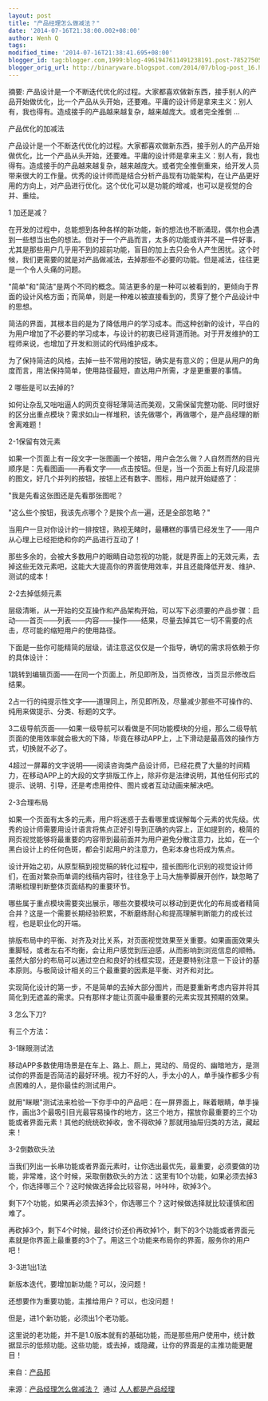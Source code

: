 ```yaml
---
layout: post
title: "产品经理怎么做减法？"
date: '2014-07-16T21:38:00.002+08:00'
author: Wenh Q
tags:
modified_time: '2014-07-16T21:38:41.695+08:00'
blogger_id: tag:blogger.com,1999:blog-4961947611491238191.post-7852750527091305606
blogger_orig_url: http://binaryware.blogspot.com/2014/07/blog-post_16.html
---
```


摘要:
产品设计是一个不断迭代优化的过程。大家都喜欢做新东西，接手别人的产品开始做优化，比一个产品从头开始，还要难。平庸的设计师是拿来主义：别人有，我也得有。造成接手的产品越来越复杂，越来越庞大。或者完全推倒
...



产品优化的加减法



产品设计是一个不断迭代优化的过程。大家都喜欢做新东西，接手别人的产品开始做优化，比一个产品从头开始，还要难。平庸的设计师是拿来主义：别人有，我也得有。造成接手的产品越来越复杂，越来越庞大。或者完全推倒重来，给开发人员带来很大的工作量。优秀的设计师而是结合分析产品现有功能架构，在让产品更好用的方向上，对产品进行优化。这个优化可以是功能的增减，也可以是视觉的合并、重绘。



1 加还是减？



在开发的过程中，总能想到各种各样的新功能，新的想法也不断涌现，偶尔也会遇到一些想当出色的想法。但对于一个产品而言，太多的功能或许并不是一件好事，尤其是那些用户几乎用不到的超前功能，盲目的加上去只会令人产生困扰。这个时候，我们更需要的就是对产品做减法，去掉那些不必要的功能。但是减法，往往更是一个令人头痛的问题。



"简单"和"简洁"是两个不同的概念。简洁更多的是一种可以被看到的，更倾向于界面的设计风格方面；而简单，则是一种难以被直接看到的，贯穿了整个产品设计中的思想。



简洁的界面，其根本目的是为了降低用户的学习成本。而这种创新的设计，平白的为用户增加了不必要的学习成本，与设计的初衷已经背道而驰。对于开发维护的工程师来说，也增加了开发和测试的代码维护成本。



为了保持简洁的风格，去掉一些不常用的按钮，确实是有意义的；但是从用户的角度而言，用法保持简单，使用路径最短，直达用户所需，才是更重要的事情。



2 哪些是可以去掉的?



如何让杂乱又咄咄逼人的网页变得轻薄简洁而美观，又需保留完整功能、同时很好的区分出重点模块？需求如山一样堆积，该先做哪个，再做哪个，是产品经理的断舍离难题！



2-1保留有效元素



如果一个页面上有一段文字一张图画一个按钮，用户会怎么做？人自然而然的目光顺序是：先看图画——再看文字——点击按钮。但是，当一个页面上有好几段混排的图文，好几个并列的按钮，按钮上还有数字、图标，用户就开始疑惑了：



"我是先看这张图还是先看那张图呢？



"这么些个按钮，我该先点哪个？是挨个点一遍，还是全部忽略？"



当用户一旦对你设计的一排按钮，熟视无睹时，最糟糕的事情已经发生了——用户从心理上已经拒绝和你的产品进行互动了！



那些多余的，会被大多数用户的眼睛自动忽视的功能，就是界面上的无效元素，去掉这些无效元素吧，这能大大提高你的界面使用效率，并且还能降低开发、维护、测试的成本！



2-2去掉低频元素



层级清晰，从一开始的交互操作和产品架构开始，可以写下必须要的产品步骤：启动——首页——列表——内容——操作——结果，尽量去掉其它一切不需要的点击，尽可能的缩短用户的使用路径。



下面是一些你可能精简的层级，请注意这仅仅是一个指导，确切的需求将依赖于你的具体设计：



1跳转到编辑页面——在同一个页面上，所见即所及，当页修改，当页显示修改后结果。



2占一行的纯提示性文字——道理同上，所见即所及，尽量减少那些不可操作的、纯用来做提示、分类、标题的文字。



3二级导航页面——如果一级导航可以看做是不同功能模块的分组，那么二级导航页面的使用效率就会极大的下降，毕竟在移动APP上，上下滑动是最高效的操作方式，切换就不必了。



4超过一屏幕的文字说明——阅读咨询类产品设计师，已经花费了大量的时间精力，在移动APP上的大段的文字排版工作上，除非你是法律说明，其他任何形式的提示、说明、引导，还是考虑用控件、图片或者互动动画来解决吧。



2-3合理布局



如果一个页面有太多的元素，用户将迷惑于去看哪里或误解每个元素的优先级。优秀的设计师需要用设计语言将焦点正好引导到正确的内容上，正如提到的，极简的网页视觉能够将最重要的内容带到最前面并为用户避免分散注意力，比如，在一个黑白设计上的任何色斑，都会引起用户的注意力，色彩本身也将成为焦点。



设计开始之初，从原型稿到视觉稿的转化过程中，擅长图形化识别的视觉设计师们，在面对繁杂而单调的线稿内容时，往往急于上马大施拳脚展开创作，缺忽略了清晰梳理判断整体页面结构的重要环节。



哪些属于重点模块需要突出展示，哪些次要模块可以移动到更优化的布局或者精简合并？这是一个需要长期经验积累，不断磨练耐心和提高理解判断能力的成长过程，也是职业化的开端。



排版布局中的平衡、对齐及对比关系，对页面视觉效果至关重要。如果画面效果头重脚轻，或者左右不均衡，会让用户感觉到压迫感，从而影响到浏览信息的顺畅。虽然大部分的布局可以通过空白和良好的线框实现，还是要特别注意一下设计的基本原则。与极简设计相关的三个最重要的因素是平衡、对齐和对比。



实现简化设计的第一步，不是简单的去掉大部分图片，而是要重新考虑内容并将其简化到无遮盖的需求。只有那样才能让页面中最重要的元素实现其预期的效果。



3 怎么下刀?



有三个方法：



3-1眯眼测试法



移动APP多数使用场景是在车上、路上、厕上，晃动的、局促的、幽暗地方，是测试你的界面是否简洁的最好环境。视力不好的人，手太小的人，单手操作都多少有点困难的人，是你最佳的测试用户。



就用"眯眼"测试法来检验一下你手中的产品吧：在一屏界面上，眯着眼睛，单手操作，画出3个最吸引目光最容易操作的地方，这三个地方，摆放你最重要的三个功能或者界面元素！其他的统统砍掉收，舍不得砍掉？那就用抽屉归类的方法，藏起来！



3-2倒数砍头法



当我们列出一长串功能或者界面元素时，让你选出最优先，最重要，必须要做的功能，非常难，这个时候，采取倒数砍头的方法：这里有10个功能，如果必须去掉3个，你选择哪三个？这时候做选择会比较容易，咔咔咔，砍掉3个。



剩下7个功能，如果再必须去掉3个，你选哪三个？这时候做选择就比较谨慎和困难了。



再砍掉3个，剩下4个时候，最终讨价还价再砍掉1个，剩下的3个功能或者界面元素就是你界面上最重要的3个了。用这三个功能来布局你的界面，服务你的用户吧！



3-3进1出1法



新版本迭代，要增加新功能？可以，没问题！



还想要作为重要功能，主推给用户？可以，也没问题！



但是，进1个新功能，必须出1个老功能。



这里说的老功能，并不是1.0版本就有的基础功能，而是那些用户使用中，统计数据显示的低频功能。这些功能，或去掉，或隐藏，让你的界面是的主推功能更醒目！



来自：[产品邦](http://www.masterchat.cn/exp/201407/00000827.html)


来源：[产品经理怎么做减法？](http://www.woshipm.com/pmd/94610.html)  通过 [人人都是产品经理](http://www.woshipm.com/)
